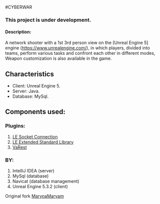 #CYBERWAR
### This project is under development.

#### **Description**:
A network shooter with a 1st 3rd person view on the [Unreal Engine 5] engine (https://www.unrealengine.com/), in which players, divided into teams, perform various tasks and confront each other in different modes, Weapon customization is also available in the game.

## Characteristics
* Client: Unreal Engine 5.
* Server: Java.
* Database: MySql.

## Components used:
### Plugins:
1. [LE Socket Connection](https://www.unrealengine.com/marketplace/low-entry-socket-connection "Paid")
2. [LE Extended Standard Library](https://www.unrealengine.com/marketplace/low-entry-extended-standard-library "Free")
3. [VaRest](https://www.unrealengine.com/marketplace/varest-plugin "Free")

### BY:
1. IntelliJ IDEA (server)
2. MySql (database)
3. Navicat (database management)
4. Unreal Engine 5.3.2 (client)


Original fork [MarynaMaryam](https://github.com/MarynaMaryam/Cyber-War )
